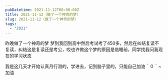 ```yaml
---
pubDatetime: 2021-11-12T00:00:00Z
title: 2021-11-12（做了一个神奇的梦）
slug: 2021-11-12（做了一个神奇的梦）
tags:
  - "2021"
---
```


昨晚做了一个神奇的梦
梦到我回到高中然后考试考了450多，然后在纠结复读不复读，纠结这是复读还是考公，哎也许做这个梦的原因是临睡前，同学找我问我现在的学习状态

我是这几天才开始认真月行测的，学进去，记到脑子里的，只能自己加油＾０＾~加油
